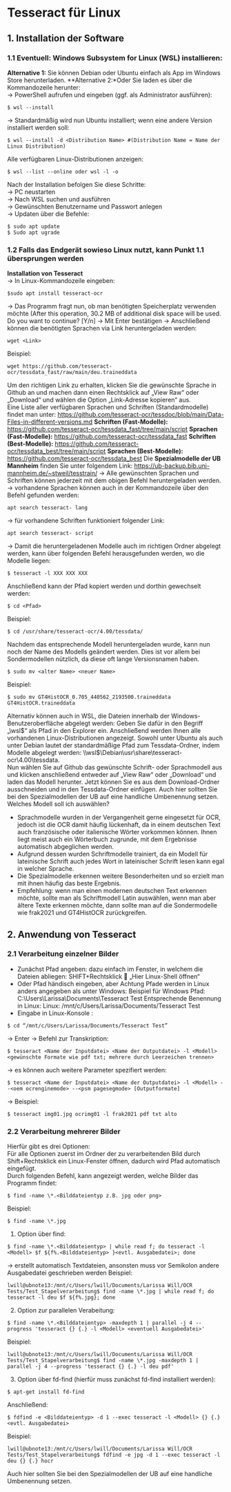 # Tesseract für Linux

## 1. Installation der Software

### 1.1 Eventuell: **Windows Subsystem for Linux (WSL)** installieren:
**Alternative 1:** Sie können Debian oder Ubuntu einfach als App im Windows Store herunterladen.
**Alternative 2:*Oder Sie laden es über die Kommandozeile herunter:  
-> PowerShell aufrufen und eingeben (ggf. als Administrator ausführen): 
```
$ wsl --install
```
-> Standardmäßig wird nun Ubuntu installiert; wenn eine andere Version installiert werden soll: 

```
$ wsl --install -d <Distribution Name> #(Distribution Name = Name der Linux Distribution)
```
Alle verfügbaren Linux-Distributionen anzeigen:
```
$ wsl --list --online oder wsl -l -o 
```
Nach der Installation befolgen Sie diese Schritte:  
-> PC neustarten  
-> Nach WSL suchen und ausführen  
-> Gewünschten Benutzername und Passwort anlegen  
-> Updaten über die Befehle:  
```
$ sudo apt update
$ Sudo apt ugrade
```

### 1.2 Falls das Endgerät sowieso Linux nutzt, kann Punkt 1.1 übersprungen werden
 **Installation von Tesseract**  
-> In Linux-Kommandozeile eingeben:  
```
$sudo apt install tesseract-ocr
```
-> Das Programm fragt nun, ob man benötigten Speicherplatz verwenden möchte (After this operation, 30.2 MB of additional disk space will be used. Do you want to continue? [Y/n]
-> Mit Enter bestätigen 
-> Anschließend können die benötigten Sprachen via Link heruntergeladen werden:
```
wget <Link>
```
Beispiel:  
```
wget https://github.com/tesseract-ocr/tessdata_fast/raw/main/deu.traineddata
```
Um den richtigen Link zu erhalten, klicken Sie die gewünschte Sprache in Github an und machen dann einen Rechtsklick auf „View Raw“ oder „Download“ und wählen die Option „Link-Adresse kopieren“ aus.  
Eine Liste aller verfügbaren Sprachen und Schriften (Standardmodelle) findet man unter: https://github.com/tesseract-ocr/tessdoc/blob/main/Data-Files-in-different-versions.md
**Schriften (Fast-Modelle):** https://github.com/tesseract-ocr/tessdata_fast/tree/main/script
**Sprachen (Fast-Modelle):** https://github.com/tesseract-ocr/tessdata_fast
**Schriften (Best-Modelle):** https://github.com/tesseract-ocr/tessdata_best/tree/main/script
**Sprachen (Best-Modelle):** https://github.com/tesseract-ocr/tessdata_best
Die **Spezialmodelle der UB Mannheim** finden Sie unter folgendem Link: https://ub-backup.bib.uni-mannheim.de/~stweil/tesstrain/
-> Alle gewünschten Sprachen und Schriften können jederzeit mit dem obigen Befehl heruntergeladen werden.
-> vorhandene Sprachen können auch in der Kommandozeile über den Befehl gefunden werden:  
```
apt search tesseract- lang
```
-> für vorhandene Schriften funktioniert folgender Link: 
```
apt search tesseract- script
```
-> Damit die heruntergeladenen Modelle auch im richtigen Ordner abgelegt werden, kann über folgenden Befehl herausgefunden werden, wo die Modelle liegen:  
```
$ tesseract -l XXX XXX XXX
```
Anschließend kann der Pfad kopiert werden und dorthin gewechselt werden:  
```
$ cd <Pfad>
```
Beispiel: 
```
$ cd /usr/share/tesseract-ocr/4.00/tessdata/
```
Nachdem das entsprechende Modell heruntergeladen wurde, kann nun noch der Name des Modells geändert werden. Dies ist vor allem bei Sondermodellen nützlich, da diese oft lange Versionsnamen haben.  
```
$ sudo mv <alter Name> <neuer Name>
```
Beispiel:  
```
$ sudo mv GT4HistOCR_0.705_440562_2193500.traineddata GT4HistOCR.traineddata
```
Alternativ können auch in WSL, die Dateien innerhalb der Windows-Benutzeroberfläche abgelegt werden: 
Geben Sie dafür in den Begriff „\\wsl$“ als Pfad in den Explorer ein. Anschließend werden Ihnen alle vorhandenen Linux-Distributionen angezeigt. Sowohl unter Ubuntu als auch unter Debian lautet der standardmäßige Pfad zum Tessdata-Ordner, indem Modelle abgelegt werden: \\wsl$\Debian\usr\share\tesseract-ocr\4.00\tessdata.  
Nun wählen Sie auf Github das gewünschte Schrift- oder Sprachmodell aus und klicken anschließend entweder auf „View Raw“ oder „Download“ und laden das Modell herunter. Jetzt können Sie es aus dem Download-Ordner ausschneiden und in den Tessdata-Ordner einfügen. Auch hier sollten Sie bei den Spezialmodellen der UB auf eine handliche Umbenennung setzen.
Welches Modell soll ich auswählen?
- Sprachmodelle wurden in der Vergangenheit gerne eingesetzt für OCR, jedoch ist die OCR damit häufig lückenhaft, da in einem deutschen Text auch französische oder italienische Wörter vorkommen können. Ihnen liegt meist auch ein Wörterbuch zugrunde, mit dem Ergebnisse automatisch abgeglichen werden.  
- Aufgrund dessen wurden Schriftmodelle trainiert, da ein Modell für lateinische Schrift auch jedes Wort in lateinischer Schrift lesen kann egal in welcher Sprache.  
- Die Spezialmodelle erkennen weitere Besonderheiten und so erzielt man mit ihnen häufig das beste Ergebnis.  
- Empfehlung: wenn man einen modernen deutschen Text erkennen möchte, sollte man als Schriftmodell Latin auswählen, wenn man aber ältere Texte erkennen möchte, dann sollte man auf die Sondermodelle wie frak2021 und GT4HistOCR zurückgreifen.  

## 2. Anwendung von Tesseract
### 2.1 Verarbeitung einzelner Bilder
- Zunächst Pfad angeben: dazu einfach im Fenster, in welchem die Dateien abliegen: SHIFT+Rechtsklick  „Hier Linux-Shell öffnen“ 
- Oder Pfad händisch eingeben, aber Achtung Pfade werden in Linux anders angegeben als unter Windows:
Beispiel für Windows Pfad: C:\Users\Larissa\Documents\Tesseract Test
Entsprechende Benennung in Linux: Linux: /mnt/c/Users/Larissa/Documents/Tesseract Test
- Eingabe in Linux-Konsole :
```
$ cd “/mnt/c/Users/Larissa/Documents/Tesseract Test” 
```
-> Enter
-> Befehl zur Transkription: 
```
$ tesseract <Name der Inputdatei> <Name der Outputdatei> -l <Modell> <gewünschte Formate wie pdf txt; mehrere durch Leerzeichen trennen>
```
-> es können auch weitere Parameter spezifiert werden:  
```
$ tesseract <Name der Inputdatei> <Name der Outputdatei> -l <Modell> --<oem ocrenginemode> --<psm pagesegmode> [Outputformate]
```
-> Beispiel: 
```
$ tesseract img01.jpg ocrimg01 -l frak2021 pdf txt alto
```

### 2.2 Verarbeitung mehrerer Bilder  
Hierfür gibt es drei Optionen:  
Für alle Optionen zuerst im Ordner der zu verarbeitenden Bild durch Shift+Rechtsklick ein Linux-Fenster öffnen, dadurch wird Pfad automatisch eingefügt.  
Durch folgenden Befehl, kann angezeigt werden, welche Bilder das Programm findet:  
```
$ find -name \*.<Bilddateientyp z.B. jpg oder png> 
```
Beispiel:  
```
$ find -name \*.jpg
```
1. Option über find: 
```
$ find -name \*.<Bilddateientyp> | while read f; do tesseract -l <Modell> $f ${f%.<Bilddateientyp> }<evtl. Ausgabedatei>; done
```
-> erstellt automatisch Textdateien, ansonsten muss vor Semikolon andere Ausgabedatei geschrieben werden
Beispiel:  
```
lwill@ubnote13:/mnt/c/Users/lwill/Documents/Larissa Will/OCR Tests/Test_Stapelverarbeitung$ find -name \*.jpg | while read f; do tesseract -l deu $f ${f%.jpg}; done
```
2. Option zur parallelen Verabeitung: 
```
$ find -name \*.<Bilddateientyp> -maxdepth 1 | parallel -j 4 --progress 'tesseract {} {.} -l <Modell> <eventuell Ausgabedatei>'
```
Beispiel:
```
lwill@ubnote13:/mnt/c/Users/lwill/Documents/Larissa Will/OCR Tests/Test_Stapelverarbeitung$ find -name \*.jpg -maxdepth 1 | parallel -j 4 --progress 'tesseract {} {.} -l deu pdf'
```
3. Option über fd-find (hierfür muss zunächst fd-find installiert werden): 
```
$ apt-get install fd-find
```
Anschließend: 
```
$ fdfind -e <Bilddateientyp> -d 1 --exec tesseract -l <Modell> {} {.} <evtl. Ausgabedatei>
```
Beispiel:  
```
lwill@ubnote13:/mnt/c/Users/lwill/Documents/Larissa Will/OCR Tests/Test_Stapelverarbeitung$ fdfind -e jpg -d 1 --exec tesseract -l deu {} {.} hocr
```
Auch hier sollten Sie bei den Spezialmodellen der UB auf eine handliche Umbenennung setzen.
 
